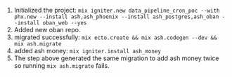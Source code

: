 1. Initialized the project: `mix igniter.new data_pipeline_cron_poc --with phx.new --install ash,ash_phoenix --install ash_postgres,ash_oban --install oban_web --yes`
2. Added new oban repo.
3. migrated successfully: `mix ecto.create && mix ash.codegen --dev && mix ash.migrate`
4. added ash money: `mix igniter.install ash_money`
5. The step above generated the same migration to add ash money twice so running `mix ash.migrate` fails.